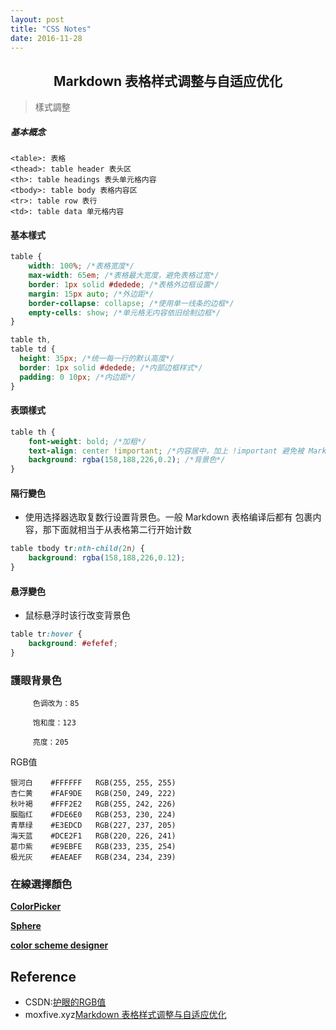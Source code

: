 ```yaml
---
layout: post
title: "CSS Notes"
date: 2016-11-28
---
```


## <center> Markdown 表格样式调整与自适应优化  </center>

>樣式調整

##### 基本概念

```
<table>: 表格
<thead>: table header 表头区
<th>: table headings 表头单元格内容
<tbody>: table body 表格内容区
<tr>: table row 表行
<td>: table data 单元格内容
```

#### 基本樣式

```css
table {
    width: 100%; /*表格宽度*/
    max-width: 65em; /*表格最大宽度，避免表格过宽*/
    border: 1px solid #dedede; /*表格外边框设置*/
    margin: 15px auto; /*外边距*/
    border-collapse: collapse; /*使用单一线条的边框*/
    empty-cells: show; /*单元格无内容依旧绘制边框*/
}

table th,
table td {
  height: 35px; /*统一每一行的默认高度*/
  border: 1px solid #dedede; /*内部边框样式*/
  padding: 0 10px; /*内边距*/
}
```

#### 表頭樣式

```css
table th {
    font-weight: bold; /*加粗*/
    text-align: center !important; /*内容居中，加上 !important 避免被 Markdown 样式覆盖*/
    background: rgba(158,188,226,0.2); /*背景色*/
}
```

#### 隔行變色

 - 使用选择器选取复数行设置背景色。一般 Markdown 表格编译后都有 <tbody> 包裹内容，那下面就相当于从表格第二行开始计数

```css
table tbody tr:nth-child(2n) {
    background: rgba(158,188,226,0.12); 
}
```

#### 悬浮變色

 - 鼠标悬浮时该行改变背景色

```css
table tr:hover {
    background: #efefef; 
}
```


### 護眼背景色

```
     色调改为：85

     饱和度：123

     亮度：205
```

RGB值

```
银河白    #FFFFFF   RGB(255, 255, 255)
杏仁黄    #FAF9DE   RGB(250, 249, 222)
秋叶褐    #FFF2E2   RGB(255, 242, 226)
胭脂红    #FDE6E0   RGB(253, 230, 224)
青草绿    #E3EDCD   RGB(227, 237, 205)
海天蓝    #DCE2F1   RGB(220, 226, 241)
葛巾紫    #E9EBFE   RGB(233, 235, 254)
极光灰    #EAEAEF   RGB(234, 234, 239)
```

### 在線選擇顏色

[**ColorPicker**](http://www.colorpicker.com/)

[**Sphere**](https://galactic.ink/sphere/)

[**color scheme designer**](http://colorschemedesigner.com/)


## Reference

 - CSDN:[护眼的RGB值](http://blog.csdn.net/zhengqiqiqinqin/article/details/8175893)
 - moxfive.xyz[Markdown 表格样式调整与自适应优化](http://moxfive.xyz/2016/03/04/markdown-table-style/)
